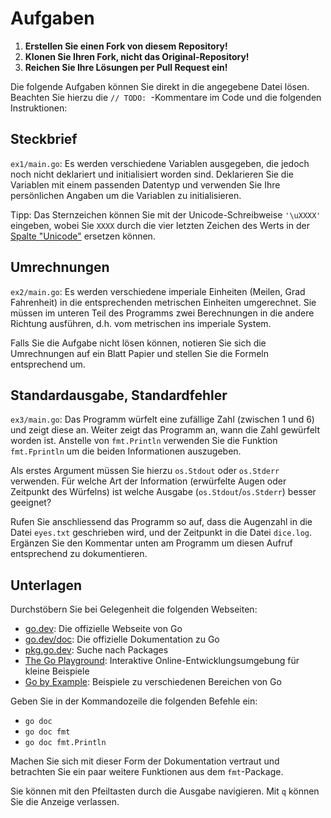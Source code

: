 # Aufgaben

1. **Erstellen Sie einen Fork von diesem Repository!**
2. **Klonen Sie Ihren Fork, nicht das Original-Repository!**
3. **Reichen Sie Ihre Lösungen per Pull Request ein!**

Die folgende Aufgaben können Sie direkt in die angegebene Datei lösen. Beachten
Sie hierzu die `// TODO: `-Kommentare im Code und die folgenden Instruktionen:

## Steckbrief

`ex1/main.go`: Es werden verschiedene Variablen ausgegeben, die jedoch noch
nicht deklariert und initialisiert worden sind. Deklarieren Sie die Variablen
mit einem passenden Datentyp und verwenden Sie Ihre persönlichen Angaben um die
Variablen zu initialisieren.

Tipp: Das Sternzeichen können Sie mit der Unicode-Schreibweise `'\uXXXX'`
eingeben, wobei Sie `XXXX` durch die vier letzten Zeichen des Werts in der
[Spalte
"Unicode"](https://en.wikipedia.org/wiki/Astrological_symbols#Signs_of_the_zodiac)
ersetzen können.

## Umrechnungen

`ex2/main.go`: Es werden verschiedene imperiale Einheiten (Meilen, Grad
Fahrenheit) in die entsprechenden metrischen Einheiten umgerechnet. Sie müssen
im unteren Teil des Programms zwei Berechnungen in die andere Richtung
ausführen, d.h. vom metrischen ins imperiale System.

Falls Sie die Aufgabe nicht lösen können, notieren Sie sich die Umrechnungen auf
ein Blatt Papier und stellen Sie die Formeln entsprechend um.

## Standardausgabe, Standardfehler

`ex3/main.go`: Das Programm würfelt eine zufällige Zahl (zwischen 1 und 6) und
zeigt diese an. Weiter zeigt das Programm an, wann die Zahl gewürfelt worden
ist. Anstelle von `fmt.Println` verwenden Sie die Funktion `fmt.Fprintln` um die
beiden Informationen auszugeben.

Als erstes Argument müssen Sie hierzu `os.Stdout` oder `os.Stderr` verwenden.
Für welche Art der Information (erwürfelte Augen oder Zeitpunkt des Würfelns)
ist welche Ausgabe (`os.Stdout`/`os.Stderr`) besser geeignet?

Rufen Sie anschliessend das Programm so auf, dass die Augenzahl in die Datei
`eyes.txt` geschrieben wird, und der Zeitpunkt in die Datei `dice.log`. Ergänzen
Sie den Kommentar unten am Programm um diesen Aufruf entsprechend zu
dokumentieren.

## Unterlagen

Durchstöbern Sie bei Gelegenheit die folgenden Webseiten:

- [go.dev](https://go.dev/): Die offizielle Webseite von Go
- [go.dev/doc](https://go.dev/doc/): Die offizielle Dokumentation zu Go
- [pkg.go.dev](https://pkg.go.dev/): Suche nach Packages
- [The Go Playground](https://go.dev/play/): Interaktive
  Online-Entwicklungsumgebung für kleine Beispiele
- [Go by Example](https://gobyexample.com/): Beispiele zu verschiedenen
  Bereichen von Go

Geben Sie in der Kommandozeile die folgenden Befehle ein:

- `go doc`
- `go doc fmt`
- `go doc fmt.Println`

Machen Sie sich mit dieser Form der Dokumentation vertraut und betrachten Sie
ein paar weitere Funktionen aus dem `fmt`-Package.

Sie können mit den Pfeiltasten durch die Ausgabe navigieren. Mit `q` können Sie
die Anzeige verlassen.
